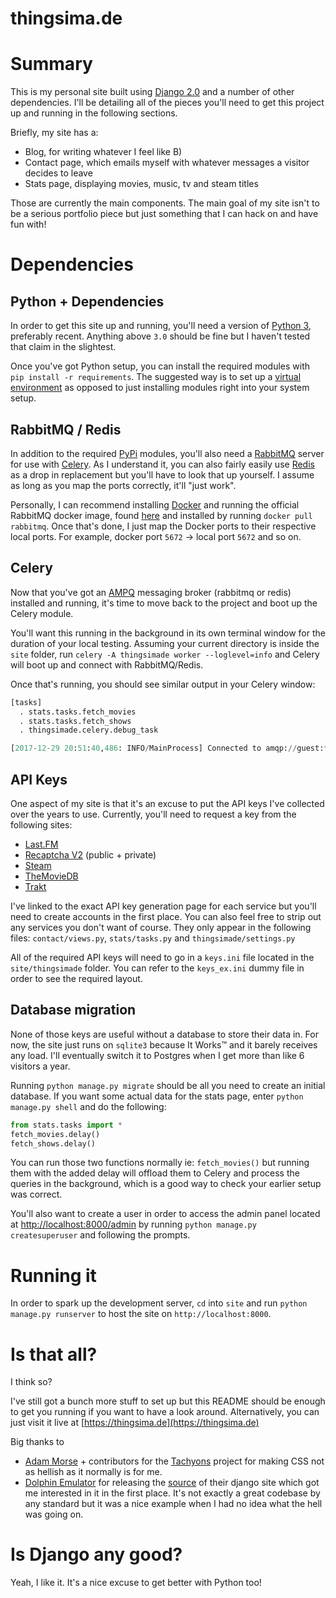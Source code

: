 # thingsima.de

# Summary

This is my personal site built using [Django 2.0](https://docs.djangoproject.com/en/2.0/releases/2.0/) and a number of other dependencies. I'll be detailing all of the pieces you'll need to get this project up and running in the following sections.

Briefly, my site has a:

* Blog, for writing whatever I feel like B)
* Contact page, which emails myself with whatever messages a visitor decides to leave
* Stats page, displaying movies, music, tv and steam titles

Those are currently the main components. The main goal of my site isn't to be a serious portfolio piece but just something that I can hack on and have fun with!

# Dependencies

## Python + Dependencies

In order to get this site up and running, you'll need a version of [Python 3](https://www.python.org/downloads/), preferably recent. Anything above `3.0` should be fine but I haven't tested that claim in the slightest.

Once you've got Python setup, you can install the required modules with `pip install -r requirements`. The suggested way is to set up a [virtual environment](http://docs.python-guide.org/en/latest/dev/virtualenvs/) as opposed to just installing modules right into your system setup.

## RabbitMQ / Redis

In addition to the required [PyPi](https://pypi.python.org/) modules, you'll also need a [RabbitMQ](https://www.rabbitmq.com/) server for use with [Celery](www.celeryproject.org/). As I understand it, you can also fairly easily use [Redis](https://redis.io/) as a drop in replacement but you'll have to look that up yourself. I assume as long as you map the ports correctly, it'll "just work".

Personally, I can recommend installing [Docker](https://www.docker.com/) and running the official RabbitMQ docker image, found [here](https://hub.docker.com/_/rabbitmq) and installed by running `docker pull rabbitmq`. Once that's done, I just map the Docker ports to their respective local ports. For example, docker port `5672` -> local port `5672` and so on.

## Celery

Now that you've got an [AMPQ](https://en.wikipedia.org/wiki/Advanced_Message_Queuing_Protocol) messaging broker (rabbitmq or redis) installed and running, it's time to move back to the project and boot up the Celery module.

You'll want this running in the background in its own terminal window for the duration of your local testing. Assuming your current directory is inside the `site` folder, run `celery -A thingsimade worker --loglevel=info` and Celery will boot up and connect with RabbitMQ/Redis.

Once that's running, you should see similar output in your Celery window:

```py
[tasks]
  . stats.tasks.fetch_movies
  . stats.tasks.fetch_shows
  . thingsimade.celery.debug_task

[2017-12-29 20:51:40,486: INFO/MainProcess] Connected to amqp://guest:**@127.0.0.1:5672//
```

## API Keys

One aspect of my site is that it's an excuse to put the API keys I've collected over the years to use. Currently, you'll need to request a key from the following sites:

* [Last.FM](https://www.last.fm/api/account/create)
* [Recaptcha V2](https://www.google.com/recaptcha/admin) (public + private)
* [Steam](http://steamcommunity.com/dev/apikey)
* [TheMovieDB](https://www.themoviedb.org/settings/api)
* [Trakt](https://trakt.tv/oauth/applications/new)

I've linked to the exact API key generation page for each service but you'll need to create accounts in the first place. You can also feel free to strip out any services you don't want of course. They only appear in the following files: `contact/views.py`, `stats/tasks.py` and `thingsimade/settings.py`

All of the required API keys will need to go in a `keys.ini` file located in the `site/thingsimade` folder. You can refer to the `keys_ex.ini` dummy file in order to see the required layout.

## Database migration

None of those keys are useful without a database to store their data in. For now, the site just runs on `sqlite3` because It Works™ and it barely receives any load. I'll eventually switch it to Postgres when I get more than like 6 visitors a year.

Running `python manage.py migrate` should be all you need to create an initial database. If you want some actual data for the stats page, enter `python manage.py shell` and do the following:

```py
from stats.tasks import *
fetch_movies.delay()
fetch_shows.delay()
```

You can run those two functions normally ie: `fetch_movies()` but running them with the added delay will offload them to Celery and process the queries in the background, which is a good way to check your earlier setup was correct.

You'll also want to create a user in order to access the admin panel located at [http://localhost:8000/admin](http://localhost:8000/admin) by running `python manage.py createsuperuser` and following the prompts.

# Running it

In order to spark up the development server, `cd` into `site` and run `python manage.py runserver` to host the site on `http://localhost:8000`.

# Is that all?

I think so? 

I've still got a bunch more stuff to set up but this README should be enough to get you running if you want to have a look around. Alternatively, you can just visit it live at [https://thingsima.de](https://thingsima.de)

Big thanks to

* [Adam Morse](https://github.com/mrmrs) + contributors for the [Tachyons](http://tachyons.io/) project for making CSS not as hellish as it normally is for me.
* [Dolphin Emulator](https://dolphin-emu.org) for releasing the [source](https://github.com/dolphin-emu/www) of their django site which got me interested in it in the first place. It's not exactly a great codebase by any standard but it was a nice example when I had no idea what the hell was going on.

# Is Django any good?

Yeah, I like it. It's a nice excuse to get better with Python too!